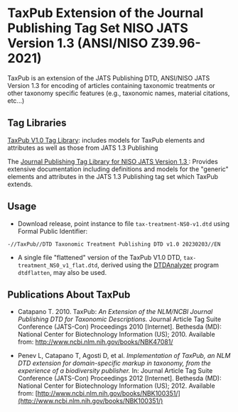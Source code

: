 
TaxPub Extension of the Journal Publishing Tag Set
NISO JATS Version 1.3 (ANSI/NISO Z39.96-2021) 
=======

TaxPub is an extension of the JATS Publishing DTD, ANSI/NISO JATS Version 1.3 for encoding of articles containing taxonomic treatments or other taxonomy specific features (e.g., taxonomic names, material citations, etc...)


## Tag Libraries

[TaxPub V1.0 Tag Library](https://taxpub.catapanoth.com/v1-0/taglibrary/#p=elem-tp-taxon-treatment): includes models for TaxPub elements and attributes as well as those from JATS 1.3 Publishing

The [Journal Publishing Tag Library for NISO JATS Version 1.3 ](https://jats.nlm.nih.gov/publishing/tag-library/1.3/): Provides extensive documentation including definitions and models for the "generic" elements and attributes in the JATS 1.3 Publishing tag set which TaxPub extends. 


## Usage

* Download release, point instance to file `tax-treatment-NS0-v1.dtd` using Formal Public Identifier:

`-//TaxPub//DTD Taxonomic Treatment Publishing DTD v1.0 20230203//EN`

* A single file "flattened" version of the TaxPub V1.0 DTD, `tax-treatment_NS0_v1_flat.dtd`, derived using the [DTDAnalyzer](https://dtd.nlm.nih.gov/ncbi/dtdanalyzer/) program `dtdflatten`, may also be used.



## Publications About TaxPub

* Catapano T. 2010. TaxPub: _An Extension of the NLM/NCBI Journal Publishing DTD for Taxonomic Descriptions._ Journal Article Tag Suite Conference (JATS-Con) Proceedings 2010 [Internet]. Bethesda (MD): National Center for Biotechnology Information (US); 2010. Available from: [http://www​.ncbi.nlm.nih​.gov/books/NBK47081/](http://www.ncbi.nlm.nih.gov/books/NBK47081/)

* Penev L, Catapano T, Agosti D, et al. _Implementation of TaxPub, an NLM DTD extension for domain-specific markup in taxonomy, from the experience of a biodiversity publisher._ In: Journal Article Tag Suite Conference (JATS-Con) Proceedings 2012 [Internet]. Bethesda (MD): National Center for Biotechnology Information (US); 2012. Available from: [http://www.ncbi.nlm.nih.gov/books/NBK100351/](http://www.ncbi.nlm.nih.gov/books/NBK100351/)


